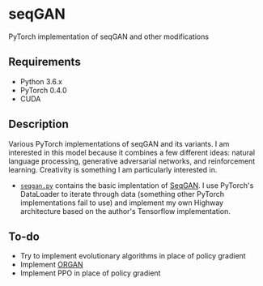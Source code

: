 # seqGAN
PyTorch implementation of seqGAN and other modifications

## Requirements
* Python 3.6.x
* PyTorch 0.4.0
* CUDA

## Description
Various PyTorch implementations of seqGAN and its variants.  I am interested in this model because it combines a few different ideas: natural language processing, generative adversarial networks, and reinforcement learning.  Creativity is something I am particularly interested in.

* [`seqgan.py`](https://github.com/rhshi/seqGAN/blob/master/seqgan.py) contains the basic implentation of [SeqGAN](https://arxiv.org/pdf/1609.05473.pdf).  I use PyTorch's DataLoader to iterate through data (something other PyTorch implementations fail to use) and implement my own Highway architecture based on the author's Tensorflow implementation.

## To-do
* Try to implement evolutionary algorithms in place of policy gradient
* Implement [ORGAN](https://arxiv.org/pdf/1705.10843.pdf)
* Implement PPO in place of policy gradient
